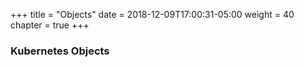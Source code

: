 +++
title = "Objects"
date = 2018-12-09T17:00:31-05:00
weight = 40
chapter = true
+++

### Kubernetes Objects

